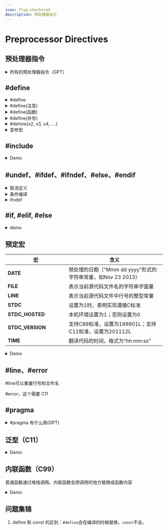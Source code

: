 ```yaml
---
icon: flag-checkered
description: 预处理器指令
---
```


# Preprocessor Directives

## 预处理器指令

<details>

<summary>所有的预处理器指令（GPT）</summary>



C语言的预处理器（Preprocessor）是一段特殊的代码处理程序，它负责在编译器实际编译源代码之前对源代码进行处理。预处理器指令以井号 `#` 开头，并且它们不是C语言语句的一部分，而是被编译器识别并执行的指令。以下是一些常用的C语言预处理器指令：

1. **`#include`**：文件包含指令，用于将一个文件的内容包含到另一个文件中。
2. `#include_next`：与 `#include` 类似，但优先级较低，只在没有 `#include` 指令时才会被处理。
3. `#include_alias`：为 `#include` 指令提供一个别名。
4. `#include_guard`：使用 `#ifndef` 和 `#define` 宏来保护头文件，防止重复包含。
5. **`#define`**：宏定义指令，用于定义一个宏，它会在编译时被替换。
6. **`#undef`**：取消宏定义，用于删除之前用 `#define` 定义的宏。
7. **`#if`**：条件编译指令，如果指定的条件为真，则编译随后的代码。
8. **`#elif`**：条件编译指令，如果之前的 `#if` 条件为假，且该 `#elif` 条件为真，则编译随后的代码。
9. **`#else`**：条件编译指令，与 `#if` 或 `#elif` 结合使用，当 `#if` 或 `#elif` 的条件都不为真时编译随后的代码。
10. **`#endif`**：结束条件编译指令，用于标记 `#if`、`#elif` 或 `#else` 块的结束。
11. **`#ifdef`**：条件编译指令，如果指定的宏已经被定义，则编译随后的代码。
12. **`#ifndef`**：条件编译指令，如果指定的宏没有被定义，则编译随后的代码。
13. **`#if defined`**：条件编译指令，如果指定的宏被定义，则编译随后的代码。
14. **`#if !defined`**：条件编译指令，如果指定的宏没有被定义，则编译随后的代码。
15. **`#elif defined`**：条件编译指令，如果之前的 `#if` 或 `#elif` 条件为假，且该 `#elif defined` 条件为真，则编译随后的代码。
16. **`#elif !defined`**：条件编译指令，如果之前的 `#if` 或 `#elif` 条件为假，且该 `#elif !defined` 条件为真，则编译随后的代码。
17. `#ifdef` 和 `#ifndef` 的别名：
    1. `#if defined` 和 `#if !defined` 的别名分别为 `#ifdef` 和 `#ifndef`。
    2. `#elif defined` 和 `#elif !defined` 的别名分别为 `#elif` 和 `#else`。
18. `#pragma`：指令，用于指定编译器的行为，如内存模型、浮点环境等。
19. `#line`：指令，用于改变编译器的行号，通常用于调试和生成错误消息。
20. `#error`：指令，用于在编译时生成一个错误信息。
21. `#warning`：指令，用于在编译时生成一个警告信息。
22. `#message`：指令，用于在编译时生成一个消息，通常用于调试。
23. `#assert`：指令，用于在编译时检查一个表达式是否为真，如果为假，则生成一个错误信息。

</details>

## #define

<details>

<summary>#define</summary>

<pre class="language-c"><code class="lang-c">/* preproc.c -- simple preprocessor examples */
#include &#x3C;stdio.h>
<strong>#define TWO 2        /* you can use comments if you like   */
</strong><strong>#define OW "Consistency is the last refuge of the unimagina\
</strong><strong>tive. - Oscar Wilde" /* a backslash continues a definition */
</strong>/* to the next line                   */
<strong>#define FOUR  TWO*TWO
</strong><strong>#define PX printf("X is %d.\n", x)
</strong><strong>#define FMT  "X is %d.\n"
</strong>
int main(void)
{
    int x = TWO;
    
    PX;
    x = FOUR;
    printf(FMT, x);
    printf("%s\n", OW);
    printf("TWO: OW\n");
    
    return 0;
}

// X is 2.
// X is 4.
// Consistency is the last refuge of the unimaginative. - Oscar Wilde
// TWO: OW
</code></pre>

</details>

<details>

<summary>#define(注意)</summary>

注意长段的空格或者注释会编译成一个空格

```c
#define SIX 2*3
#define SIX 2 * 3 // 这两样是不一样的！
```

</details>

<details>

<summary>#define(函数)</summary>



```c
/* mac_arg.c -- macros with arguments */
#include <stdio.h>
#define SQUARE(X) X *X
#define PR(X) printf("The result is %d.\n", X)
int main(void)
{
    int x = 5;
    int z;

    printf("x = %d\n", x);
    z = SQUARE(x);
    printf("Evaluating SQUARE(x): ");
    PR(z);
    z = SQUARE(2);
    printf("Evaluating SQUARE(2): ");
    PR(z);
    printf("Evaluating SQUARE(x+2): ");
    PR(SQUARE(x + 2));
    printf("Evaluating 100/SQUARE(2): ");
    PR(100 / SQUARE(2));
    printf("x is %d.\n", x);
    printf("Evaluating SQUARE(++x): ");
    PR(SQUARE(++x));
    printf("After incrementing, x is %x.\n", x);

    return 0;
}
// (base) kimshan@MacBook-Pro output % ./"mac_arg"
// x = 5
// Evaluating SQUARE(x): The result is 25.
// Evaluating SQUARE(2): The result is 4.
// Evaluating SQUARE(x+2): The result is 17.
// Evaluating 100/SQUARE(2): The result is 100.
// x is 5.
// Evaluating SQUARE(++x): The result is 42.
// After incrementing, x is 7.
```

</details>

<details>

<summary>#define(井号)</summary>



```c
/* subst.c -- substitute in string */
#include <stdio.h>
#define PSQR(x) printf("The square of " #x " is %d.\n", ((x) * (x)))

int main(void)
{
    int y = 5;

    PSQR(y);
    PSQR(2 + 4);

    return 0;
}

// (base) kimshan@MacBook-Pro output % ./"subst"
// The square of y is 25.
// The square of 2 + 4 is 36.
```

</details>

<details>

<summary>#dehine(x2, x3, x4, ....)</summary>



```c
// glue.c -- use the ## operator
#include <stdio.h>
#define XNAME(n) x ## n
#define PRINT_XN(n) printf("x" #n " = %d\n", x ## n);

int main(void)
{
    int XNAME(1) = 14;  // becomes int x1 = 14;
    int XNAME(2) = 20;  // becomes int x2 = 20;
    int x3 = 30;
    PRINT_XN(1);        // becomes printf("x1 = %d\n", x1);
    PRINT_XN(2);        // becomes printf("x2 = %d\n", x2);
    PRINT_XN(3);        // becomes printf("x3 = %d\n", x3);
    return 0;
}

```

</details>

<details>

<summary>变参宏</summary>

```c
// variadic.c -- variadic macros
#include <stdio.h>
#include <math.h>
#define PR(X, ...) printf("Message " #X ": " __VA_ARGS__)

int main(void)
{
    double x = 48;
    double y;

    y = sqrt(x);
    PR(1, "x = %g\n", x);
    PR(2, "x = %.2f, y = %.4f\n", x, y);

    return 0;
}

// Message 1: x = 48
// Message 2: x = 48.00, y = 6.9282
```

</details>



## #include

<details>

<summary>Demo</summary>

```c
#include <stdio.h> // 标准库
#include "utils.h" // 本地
#include "/usr/biff/p.h" // 绝对路径
```

</details>



## #undef、#ifdef、#ifndef、#else、#endif

<details>

<summary> 取消定义</summary>

```c
#define LIMIT 400
#undef LIMIT
```

</details>

<details>

<summary> 条件编译</summary>



<pre class="language-c"><code class="lang-c">/* ifdef.c -- uses conditional compilation */
#include &#x3C;stdio.h>
#define JUST_CHECKING
#define LIMIT 4

int main(void)
{
    int i;
    int total = 0;

    for (i = 1; i &#x3C;= LIMIT; i++)
    {
        total += 2*i*i + 1;
<strong>#ifdef JUST_CHECKING
</strong>        printf("i=%d, running total = %d\n", i, total);
#endif
    }
    printf("Grand total = %d\n", total);
    
    return 0;
}

// (base) kimshan@MacBook-Pro output % ./"ifdef"
// i=1, running total = 3
// i=2, running total = 12
// i=3, running total = 31
// i=4, running total = 64
// Grand total = 64
</code></pre>

</details>

<details>

<summary>ifndef</summary>



<pre class="language-cpp"><code class="lang-cpp">// names.h --revised with include protection

<strong>#ifndef NAMES_H_
</strong><strong>#define NAMES_H_
</strong>
// constants
#define SLEN 32

// structure declarations
struct names_st
{
    char first[SLEN];
    char last[SLEN];
};

// typedefs
typedef struct names_st names;

// function prototypes
void get_names(names *);
void show_names(const names *);
char * s_gets(char * st, int n);

#endif

</code></pre>

</details>

## #if, #elif, #else

<details>

<summary>demo</summary>

```c
#if SYS == 1
    #include "ibm.h"
#elif SYS == 2
    #include "vax.h"
#elif SYS == 3
    #include "mac.h"
#else
    #include "general.h"
#endif
```

```c
#if defined (IBMPC)
    #include "ibmpc.h"
#elif defined (VAX)
    #include "vax.h"
#elif defined (MAX)
    #inclue "mac.h"
#else
    #include "general.h"
```

</details>

## 预定宏

<table><thead><tr><th width="179">宏</th><th>含义</th></tr></thead><tbody><tr><td><strong>DATE</strong></td><td>预处理的日期（"Mmm dd yyyy"形式的字符串常量，如Nov 23 2013）</td></tr><tr><td><strong>FILE</strong></td><td>表示当前源代码文件名的字符串字面量</td></tr><tr><td><strong>LINE</strong></td><td>表示当前源代码文件中行号的整型常量</td></tr><tr><td><strong>STDC</strong></td><td>设置为1时，表明实现遵循C标准</td></tr><tr><td><strong>STDC_HOSTED</strong></td><td>本机环境设置为1；否则设置为0</td></tr><tr><td><strong>STDC_VERSION</strong></td><td>支持C99标准，设置为199901L；支持C11标准，设置为201112L</td></tr><tr><td><strong>TIME</strong></td><td>翻译代码的时间，格式为“hh:mm:ss”</td></tr></tbody></table>

<details>

<summary>Demo</summary>



```c
// predef.c -- predefined identifiers
#include <stdio.h>
void why_me();

int main()
{
    printf("The file is %s.\n", __FILE__);
    printf("The date is %s.\n", __DATE__);
    printf("The time is %s.\n", __TIME__);
    printf("The version is %ld.\n", __STDC_VERSION__);
    printf("This is line %d.\n", __LINE__);
    printf("This function is %s\n", __func__);
    why_me();

    return 0;
}

void why_me()
{
    printf("This function is %s\n", __func__);
    printf("This is line %d.\n", __LINE__);
}

// (base) kimshan@MacBook-Pro output % ./"predef"
// The file is /Volumes/Charles/books/C/C Primer Plus配套资料/Ch16/predef.c.
// The date is Sep  6 2024.
// The time is 14:51:47.
// The version is 201710.
// This is line 11.
// This function is main
// This function is why_me
// This is line 21.
// (base) kimshan@Mac
```

</details>

## #line、#error

\#line可以重置行号和文件名

\#error，这个需要 C11

## #pragma

<details>

<summary>#pragma 有什么用(GPT)</summary>

\#pragma 是一个指令，用于给编译器一些指示。它不是ISO C的一部分，不过大多数C/C++编译器都支持它，只是支持的pragma不同。 下面是一些常见的用法：

1. **打包结构**：`#pragma pack(push, 1)` 和 `#pragma pack(pop)` 可以用来改变结构的内存对齐方式，强制编译器按照指定的方式进行内存对齐。
2. **优化开关**：`#pragma optimize("on")` 和 `#pragma optimize("off")` 用于控制编译器的优化选项。
3. **警告抑制**：某些编译器允许通过#pragma来禁用特定的警告信息。
4. **指定段或函数属性**：在Windows平台上，可以使用#pragma来指定DLL导出的函数和数据。
5. **消息输出**：`#pragma message("`string`")` 可以让编译器输出自定义的消息到屏幕上。 不同的编译器可能支持不同的#pragma指令，因此在使用时需要参考具体的编译器文档。

</details>

## 泛型（C11）

<details>

<summary>Demo</summary>



```c
//  mytype.c

#include <stdio.h>

#define MYTYPE(X) _Generic((X),\
int: "int",\
float : "float",\
double: "double",\
default: "other"\
)

int main(void)
{
    int d = 5;
    
    printf("%s\n", MYTYPE(d));     // d is type int
    printf("%s\n", MYTYPE(2.0*d)); // 2.0* d is type double
    printf("%s\n", MYTYPE(3L));    // 3L is type long
    printf("%s\n", MYTYPE(&d));    // &d is type int *
    return 0;
}

// (base) kimshan@MacBook-Pro output % ./"mytype"
// int
// double
// other
// other
```

</details>

## 内联函数（C99）

普通函数通过堆栈调用。内联函数会把调用的地方替换成函数内容

<details>

<summary>Demo</summary>

在C语言中，`inline` 关键字用于告诉编译器将一个函数定义为内联函数。内联函数在调用时不会产生函数调用开销，因为它会在调用点直接展开成函数体代码。这通常用于函数体较小的函数，以减少函数调用的开销。 以下是一个简单的 C 语言内联函数的例子：

<pre class="language-c"><code class="lang-c">#include &#x3C;stdio.h>
// 定义一个内联函数，用于计算两个数的和
<strong>inline int add(int a, int b) {
</strong>    return a + b;
}
int main() {
    int x = 5;
    int y = 3;
    int sum = add(x, y); // 调用内联函数
    printf("The sum is: %d\n", sum);
    return 0;
}
</code></pre>

在这个例子中，`add` 函数被声明为 `inline`，这意味着编译器会在每次调用 `add` 函数时，直接将 `add` 函数的代码插入到调用点，而不是生成一个函数调用。这通常会提高程序的运行效率，特别是当函数体较小时。

</details>

## 问题集锦

1. define 和 const 的区别：`#define`会在编译的时候替换，`const`不会。
